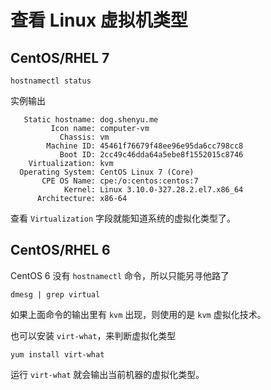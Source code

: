 # 查看 Linux 虚拟机类型

## CentOS/RHEL 7

```shell
hostnamectl status
```

实例输出

```
   Static hostname: dog.shenyu.me
         Icon name: computer-vm
           Chassis: vm
        Machine ID: 45461f76679f48ee96e95da6cc798cc8
           Boot ID: 2cc49c46dda64a5ebe8f1552015c8746
    Virtualization: kvm
  Operating System: CentOS Linux 7 (Core)
       CPE OS Name: cpe:/o:centos:centos:7
            Kernel: Linux 3.10.0-327.28.2.el7.x86_64
      Architecture: x86-64
```

查看 `Virtualization` 字段就能知道系统的虚拟化类型了。

## CentOS/RHEL 6

CentOS 6 没有 `hostnamectl` 命令，所以只能另寻他路了

```shell
dmesg | grep virtual
```

如果上面命令的输出里有 `kvm` 出现，则使用的是 `kvm` 虚拟化技术。

也可以安装 `virt-what`，来判断虚拟化类型

```shell
yum install virt-what
```

运行 `virt-what` 就会输出当前机器的虚拟化类型。
